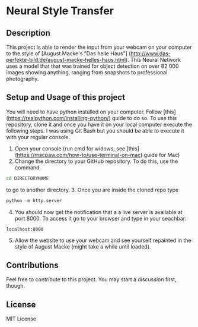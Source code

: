 # Neural Style Transfer

## Description

This project is able to render the input from your webcam on your computer to the style of [August Macke's "Das helle Haus"] (http://www.das-perfekte-bild.de/august-macke-helles-haus.html).
This Neural Network uses a model that that was trained for object detection on over 82 000 images showing anything, ranging from snapshots to professional photography.

## Setup and Usage of this project

You will need to have python installed on your computer. Follow [this] (https://realpython.com/installing-python/) guide to do so.
To use this repository, clone it and once you have it on your local computer execute the following steps. I was using Git Bash but you should be able to execute it with your regular console.
  1.  Open your console (run cmd  for widows, see [this] (https://macpaw.com/how-to/use-terminal-on-mac) guide for Mac)
  2.  Change the directory to your GitHub repository. To do this, use the command
```bash
cd DIRECTORYNAME 
```
to go to another directory.
  3.  Once you are inside the cloned repo type
```python
python -m http.server
```
  4.  You should now get the notification that a a live server is available at port 8000. To access it go to your browser and type in your seachbar:
```
localhost:8000
```
  5.  Allow the website to use your webcam and see yourself repainted in the style of August Macke (might take a while until loaded).

## Contributions

Feel free to contribute to this project. You may start a discussion first, though.

## License

MIT License
